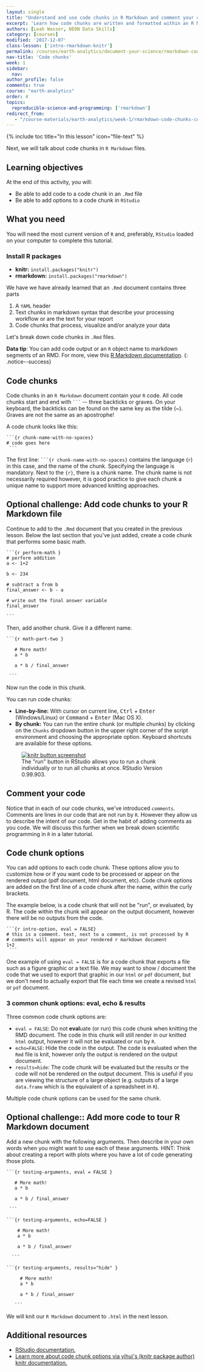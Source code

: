 ```yaml
---
layout: single
title: "Understand and use code chunks in R Markdown and comment your code"
excerpt: 'Learn how code chunks are written and formatted within an R Markdown file in R Studio.'
authors: [Leah Wasser, NEON Data Skills]
category: [courses]
modified: '2017-12-07'
class-lesson: ['intro-rmarkdown-knitr']
permalink: /courses/earth-analytics/document-your-science/rmarkdown-code-chunks-comments-knitr/
nav-title: 'Code chunks'
week: 1
sidebar:
  nav:
author_profile: false
comments: true
course: "earth-analytics"
order: 4
topics:
  reproducible-science-and-programming: ['rmarkdown']
redirect_from:
   - "/course-materials/earth-analytics/week-1/rmarkdown-code-chunks-comments-knitr/"
---
```

{% include toc title="In this lesson" icon="file-text" %}


Next, we will talk about code chunks in `R Markdown` files.

<div class='notice--success' markdown="1">

## <i class="fa fa-graduation-cap" aria-hidden="true"></i> Learning objectives
At the end of this activity, you will:

* Be able to add code to a code chunk in an `.Rmd` file
* Be able to add options to a code chunk in `RStudio`

## <i class="fa fa-check-square-o fa-2" aria-hidden="true"></i> What you need

You will need the most current version of `R` and, preferably, `RStudio` loaded on
your computer to complete this tutorial.

### Install R packages

* **knitr:** `install.packages("knitr")`
* **rmarkdown:** `install.packages("rmarkdown")`

</div>

We have we have already learned that an `.Rmd` document contains three parts

1. A `YAML` header
2. Text chunks in markdown syntax that describe your processing workflow or are the text for your report
3. Code chunks that process, visualize and/or analyze your data

Let's break down code chunks in `.Rmd` files.


<i class="fa fa-star"></i> **Data tip**: You can add code output or an `R` object
name to markdown segments of an RMD. For more, view this
<a href="http://rmarkdown.rstudio.com/authoring_quick_tour.html#inline_r_code" target="_blank"> R Markdown documentation</a>.
{: .notice--success}

## Code chunks

Code chunks in an `R Markdown` document contain your `R` code. All code chunks
 start and end with <code>```</code> -- three backticks or
graves. On your keyboard, the backticks can be found on the same key as the
tilde (~). Graves are not the same as an apostrophe!

A code chunk looks like this:

<div class="highlighter-rouge">
<pre class="highlight"><code>```{r chunk-name-with-no-spaces}
# code goes here
 ```</code></pre>
 </div>

The first line: <code>```{r chunk-name-with-no-spaces}</code> contains the language (`r`) in this case, and the name of the chunk. Specifying
the language is mandatory. Next to the `{r}`, there is a chunk name. The chunk
name is not necessarily required however, it is good practice to give each
chunk a unique name to support more advanced knitting approaches.

<div class="notice--warning" markdown="1">

## <i class="fa fa-pencil-square-o" aria-hidden="true"></i> Optional challenge: Add code chunks to your R Markdown file

Continue to add to the `.Rmd` document that you created in the previous lesson.
Below the last section that you've just added,
create a code chunk that performs some basic math.

<pre><code>```{r perform-math }
# perform addition
a <- 1+2

b <- 234

# subtract a from b
final_answer <- b - a

# write out the final answer variable
final_answer

```</code></pre>


Then, add another chunk. Give it a different name.

<pre><code>```{r math-part-two }

   # More math!
   a * b

   a * b / final_answer

 ```</code></pre>

Now run the code in this chunk.

You can run code chunks:

* **Line-by-line:** With cursor on current line, <kbd>Ctrl</kbd> + <kbd>Enter</kbd> (Windows/Linux) or
<kbd>Command</kbd> + <kbd>Enter</kbd> (Mac OS X).
* **By chunk:** You can run the entire chunk (or multiple chunks) by
clicking on the `Chunks` dropdown button in the upper right corner of the script
environment and choosing the appropriate option. Keyboard shortcuts are
available for these options.

<figure class="half">
	<a href="{{ site.url }}/images/courses/earth-analytics/document-your-science/intro-knitr-rmd/rmd-run.png">
	<img src="{{ site.url }}/images/courses/earth-analytics/document-your-science/intro-knitr-rmd/rmd-run.png" alt="knitr button screenshot"></a>
	<figcaption> The "run" button in RStudio allows you to run a chunk individually
  or to run all chunks at once. RStudio Version 0.99.903.
	</figcaption>
</figure>

</div>

## Comment your code

Notice that in each of our code chunks, we've introduced `comments`. Comments
are lines in our code that are not run by `R`. However they allow us to describe
the intent of our code. Get in the habit of adding comments as you code. We will
discuss this further when we break down scientific programming in `R` in a
later tutorial.

## Code chunk options

You can add options to each code chunk. These options allow you to customize
how or if you want code to be
processed or appear on the rendered output (pdf document, html document, etc).
Code chunk options are added on the first line of a code
chunk after the name, within the curly brackets.

The example below, is a code chunk that will not be "run", or evaluated, by R.
The code within the chunk will appear on the output document, however there
will be no outputs from the code.

<div class="highlighter-rouge">
<pre class="highlight"><code>```{r intro-option, eval = FALSE}
# this is a comment. text, next to a comment, is not processed by R
# comments will appear on your rendered r markdown document
1+2
 ```</code></pre></div>

One example of using `eval = FALSE` is for a code chunk that exports a file such
as a figure graphic or a text file. We may want to show / document the code that
we used to export that graphic in our `html` or `pdf` document, but we don't need to
actually export that file each time we create a revised `html` or `pdf` document.

### 3 common chunk options: eval, echo & results
Three common code chunk options are:

* `eval = FALSE`: Do not **eval**uate (or run) this code chunk when
knitting the RMD document. The code in this chunk will still render in our knitted
`html` output, however it will not be evaluated or run by `R`.
* `echo=FALSE`: Hide the code in the output. The code is
evaluated when the `Rmd` file is knit, however only the output is rendered on the
output document.
* `results=hide`: The code chunk will be evaluated but the results or the code
will not be rendered on the output document. This is useful if you are viewing the
structure of a large object (e.g. outputs of a large `data.frame` which is
  the equivalent of a spreadsheet in `R`).

Multiple code chunk options can be used for the same chunk.

<div class="notice--warning" markdown="1">

## <i class="fa fa-pencil-square-o" aria-hidden="true"></i> Optional challenge:: Add more code to tour R Markdown document

Add a new chunk with the following arguments. Then describe in your own words
when you might want to use each of these arguments. HINT: Think about creating a report
with plots where you have a lot of code generating those plots.

<pre><code>```{r testing-arguments, eval = FALSE }

   # More math!
   a * b

   a * b / final_answer

 ```</code></pre>


 <pre><code>```{r testing-arguments, echo=FALSE }

    # More math!
    a * b

    a * b / final_answer

  ```</code></pre>


  <pre><code>```{r testing-arguments, results="hide" }

     # More math!
     a * b

     a * b / final_answer

   ```</code></pre>

</div>

We will knit our `R Markdown` document to `.html` in the next lesson.

<div class="notice--info" markdown="1">

## Additional resources

* <a href="http://rmarkdown.rstudio.com/authoring_rcodechunks.html" target="_blank"> RStudio documentation.</a>
* <a href="http://yihui.name/knitr/demo/output/" target="_blank"> Learn more about code chunk options via yihui's (knitr package author) knitr documentation.</a>

</div>
